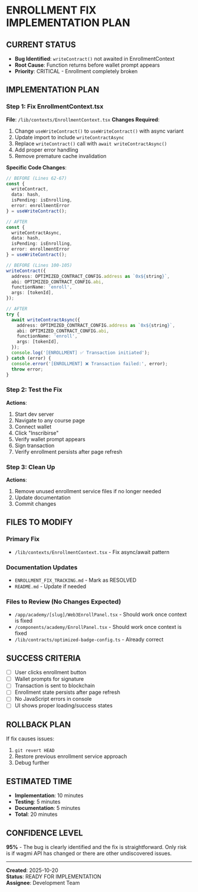 # ENROLLMENT FIX IMPLEMENTATION PLAN

## CURRENT STATUS
- **Bug Identified**: `writeContract()` not awaited in EnrollmentContext
- **Root Cause**: Function returns before wallet prompt appears
- **Priority**: CRITICAL - Enrollment completely broken

## IMPLEMENTATION PLAN

### Step 1: Fix EnrollmentContext.tsx
**File**: `/lib/contexts/EnrollmentContext.tsx`
**Changes Required**:
1. Change `useWriteContract()` to `useWriteContract()` with async variant
2. Update import to include `writeContractAsync`
3. Replace `writeContract()` call with `await writeContractAsync()`
4. Add proper error handling
5. Remove premature cache invalidation

**Specific Code Changes**:
```typescript
// BEFORE (Lines 62-67)
const { 
  writeContract, 
  data: hash,
  isPending: isEnrolling,
  error: enrollmentError 
} = useWriteContract();

// AFTER
const { 
  writeContractAsync,
  data: hash,
  isPending: isEnrolling,
  error: enrollmentError 
} = useWriteContract();

// BEFORE (Lines 100-105)
writeContract({
  address: OPTIMIZED_CONTRACT_CONFIG.address as `0x${string}`,
  abi: OPTIMIZED_CONTRACT_CONFIG.abi,
  functionName: 'enroll',
  args: [tokenId],
});

// AFTER
try {
  await writeContractAsync({
    address: OPTIMIZED_CONTRACT_CONFIG.address as `0x${string}`,
    abi: OPTIMIZED_CONTRACT_CONFIG.abi,
    functionName: 'enroll',
    args: [tokenId],
  });
  console.log('[ENROLLMENT] ✅ Transaction initiated');
} catch (error) {
  console.error('[ENROLLMENT] ❌ Transaction failed:', error);
  throw error;
}
```

### Step 2: Test the Fix
**Actions**:
1. Start dev server
2. Navigate to any course page
3. Connect wallet
4. Click "Inscribirse"
5. Verify wallet prompt appears
6. Sign transaction
7. Verify enrollment persists after page refresh

### Step 3: Clean Up
**Actions**:
1. Remove unused enrollment service files if no longer needed
2. Update documentation
3. Commit changes

## FILES TO MODIFY

### Primary Fix
- `/lib/contexts/EnrollmentContext.tsx` - Fix async/await pattern

### Documentation Updates
- `ENROLLMENT_FIX_TRACKING.md` - Mark as RESOLVED
- `README.md` - Update if needed

### Files to Review (No Changes Expected)
- `/app/academy/[slug]/Web3EnrollPanel.tsx` - Should work once context is fixed
- `/components/academy/EnrollPanel.tsx` - Should work once context is fixed
- `/lib/contracts/optimized-badge-config.ts` - Already correct

## SUCCESS CRITERIA
- [ ] User clicks enrollment button
- [ ] Wallet prompts for signature
- [ ] Transaction is sent to blockchain
- [ ] Enrollment state persists after page refresh
- [ ] No JavaScript errors in console
- [ ] UI shows proper loading/success states

## ROLLBACK PLAN
If fix causes issues:
1. `git revert HEAD`
2. Restore previous enrollment service approach
3. Debug further

## ESTIMATED TIME
- **Implementation**: 10 minutes
- **Testing**: 5 minutes
- **Documentation**: 5 minutes
- **Total**: 20 minutes

## CONFIDENCE LEVEL
**95%** - The bug is clearly identified and the fix is straightforward. Only risk is if wagmi API has changed or there are other undiscovered issues.

---

**Created**: 2025-10-20  
**Status**: READY FOR IMPLEMENTATION  
**Assignee**: Development Team